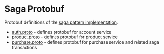# Saga Protobuf
Protobuf definitions of the [saga pattern implementation](https://github.com/minghsu0107/saga-example).

- [auth.proto](./auth.proto) - defines protobuf for account service
- [product.proto](./product.proto) - defines protobuf for product service
- [purchase.proto](./purchase.proto) - defines protobuf for purchase service and related saga transactions
